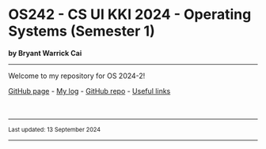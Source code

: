 # OS242 - CS UI KKI 2024 - Operating Systems (Semester 1)
**by Bryant Warrick Cai**
<hr>
Welcome to my repository for OS 2024-2!

[GitHub page](https://bryantwarrickcai.github.io/os242/) - [My log](TXT/mylog.txt) - [GitHub repo](https://github.com/bryantwarrickcai/os242) - [Useful links](https://bryantwarrickcai.github.io/os242/LINKS/)
<br><br><br>
<hr>
<span style="font-size: smaller">Last updated: 13 September 2024</span>
<hr>
